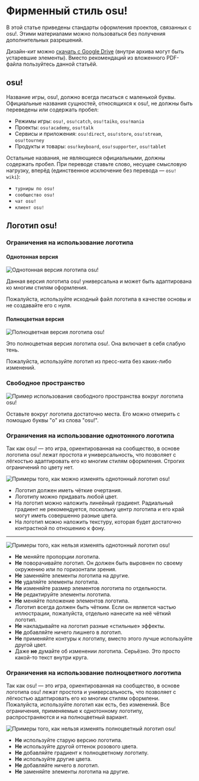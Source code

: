 # Фирменный стиль osu!

В этой статье приведены стандарты оформления проектов, связанных с osu!. Этими материалами можно пользоваться без получения дополнительных разрешений.

Дизайн-кит можно [скачать с Google Drive](https://drive.google.com/file/d/1TmUot5nu49p71icz4u3G68njLAQOeQrG/view) (внутри архива могут быть устаревшие элементы). Вместо рекомендаций из вложенного PDF-файла пользуйтесь данной статьёй.

## osu!

Название игры, osu!, должно всегда писаться с маленькой буквы. Официальные названия сущностей, относящихся к osu!, не должны быть переведены или содержать пробел:

- Режимы игры: `osu!`, `osu!catch`, `osu!taiko`, `osu!mania`
- Проекты: `osu!academy`, `osu!talk`
- Сервисы и приложения: `osu!direct`, `osu!store`, `osu!stream`, `osu!tourney`
- Продукты и товары: `osu!keyboard`, `osu!supporter`, `osu!tablet`

Остальные названия, не являющиеся официальными, должны содержать пробел. При переводе ставьте слово, несущее смысловую нагрузку, вперёд (единственное исключение без перевода — `osu! wiki`):

- `турниры по osu!`
- `сообщество osu!`
- `чат osu!`
- `клиент osu!`

## Логотип osu!

### Ограничения на использование логотипа

#### Однотонная версия

![](img/usage-single-colour.png "Однотонная версия логотипа osu!")

Данная версия логотипа osu! универсальна и может быть адаптирована ко многим стилям оформления.

Пожалуйста, используйте исходный файл логотипа в качестве основы и не создавайте его с нуля.

#### Полноцветная версия

![](img/usage-full-colour.png "Полноцветная версия логотипа osu!")

Это полноцветная версия логотипа osu!. Она включает в себя слабую тень.

Пожалуйста, используйте логотип из пресс-кита без каких-либо изменений.

### Свободное пространство

![](img/clear-space-area.png "Пример использования свободного пространства вокруг логотипа osu!")

Оставьте вокруг логотипа достаточно места. Его можно отмерить с помощью буквы "o" из слова "osu!".

### Ограничения на использование однотонного логотипа

Так как osu! — это игра, ориентированная на сообщество, в основе логотипа osu! лежат простота и универсальность, что позволяет с лёгкостью адаптировать его ко многим стилям оформления. Строгих ограничений по цвету нет.

![](img/restrictions-good-single.png "Примеры того, как можно изменять однотонный логотип osu!")

- Логотип должен иметь чёткие очертания.
- Логотипу можно придавать любой цвет.
- На логотип можно наложить линейный градиент. Радиальный градиент не рекомендуется, поскольку центр логотипа и его край могут иметь совершенно разные цвета.
- На логотип можно наложить текстуру, которая будет достаточно контрастной по отношению к фону.

---

![](img/restrictions-bad-single.png "Примеры того, как нельзя изменять однотонный логотип osu!")

- **Не** меняйте пропорции логотипа.
- **Не** поворачивайте логотип. Он должен быть выровнен по своему окружению или по горизонтали зрения.
- **Не** заменяйте элементы логотипа на другие.
- **Не** удаляйте элементы логотипа.
- **Не** изменяйте размер элементов логотипа по отдельности. 
- **Не** редактируйте элементы логотипа.
- **Не** меняйте положение элементов логотипа.
- Логотип всегда должен быть чётким. Если он является частью иллюстрации, пожалуйста, отдельно нанесите на неё чёткий логотип.
- **Не** накладывайте на логотип разные «стильные» эффекты.
- **Не** добавляйте ничего лишнего в логотип.
- **Не** применяйте контуры к логотипу, вместо этого лучше используйте другой цвет.
- Даже **не** думайте об изменении логотипа. Серьёзно. Это просто какой-то текст внутри круга.

### Ограничения на использование полноцветного логотипа

Так как osu! — это игра, ориентированная на сообщество, в основе логотипа osu! лежат простота и универсальность, что позволяет с лёгкостью адаптировать его ко многим стилям оформлени. Пожалуйста, используйте логотип как есть, без изменений. Все ограничения, применяемые к однотонному логотипу, распространяются и на полноцветный вариант.

![](img/restrictions-bad-full.png "Примеры того, как нельзя изменять полноцветный логотип osu!")

- **Не** используйте старую версию логотипа.
- **Не** используйте другой оттенок розового цвета.
- **Не** добавляйте градиент к полноцветному логотипу.
- **Не** используйте другие цвета.
- **Не** добавляйте ничего в логотип.
- **Не** заменяйте элементы логотипа на другие.
